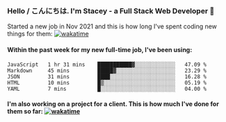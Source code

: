 ### Hello / こんにちは. I'm Stacey - a Full Stack Web Developer 👋

Started a new job in Nov 2021 and this is how long I've spent coding new things for them: [![wakatime](https://wakatime.com/badge/user/86082ce1-bca4-4a02-a7a3-c2242e42ac7a/project/12b01edb-1cc9-44e6-b4ef-181fde524dc6.svg)](https://wakatime.com/badge/user/86082ce1-bca4-4a02-a7a3-c2242e42ac7a/project/12b01edb-1cc9-44e6-b4ef-181fde524dc6)

#### Within the past week for my new full-time job, I've been using:
<!--START_SECTION:waka-->

```text
JavaScript   1 hr 31 mins    ███████████▓░░░░░░░░░░░░░   47.09 %
Markdown     45 mins         █████▓░░░░░░░░░░░░░░░░░░░   23.29 %
JSON         31 mins         ████░░░░░░░░░░░░░░░░░░░░░   16.28 %
HTML         10 mins         █▒░░░░░░░░░░░░░░░░░░░░░░░   05.19 %
YAML         7 mins          █░░░░░░░░░░░░░░░░░░░░░░░░   04.00 %
```

<!--END_SECTION:waka-->

#### I'm also working on a project for a client. This is how much I've done for them so far: [![wakatime](https://wakatime.com/badge/user/8ee03c5d-7d98-49f4-8d0f-1a6ade1c9e19/project/5bc43805-de54-41d6-a7b7-44e5a8ecc477.svg)](https://wakatime.com/badge/user/8ee03c5d-7d98-49f4-8d0f-1a6ade1c9e19/project/5bc43805-de54-41d6-a7b7-44e5a8ecc477)

